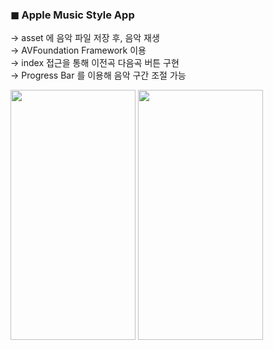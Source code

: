 ### ◼︎ Apple Music Style App

→ asset 에 음악 파일 저장 후, 음악 재생 </br>
→ AVFoundation Framework 이용 </br>
→ index 접근을 통해 이전곡 다음곡 버튼 구현 </br>
→ Progress Bar 를 이용해 음악 구간 조절 가능 </br>

<img src="https://user-images.githubusercontent.com/55011765/148767434-b79e8f10-91f6-4b32-9be8-d65309140694.png" width ="200" height="400"/> <img src="https://user-images.githubusercontent.com/55011765/148768708-fb63aca9-62b0-4ab8-9c9d-f2cccd23f342.png" width ="200" height="400"/>

